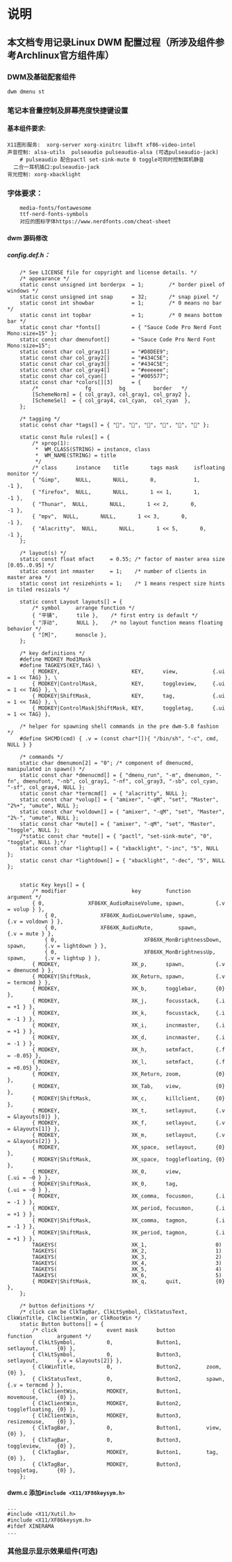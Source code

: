 # 说明
## 本文档专用记录Linux DWM 配置过程（所涉及组件参考Archlinux官方组件库）
### DWM及基础配套组件
    dwm dmenu st
### 笔记本音量控制及屏幕亮度快捷键设置
#### 基本组件要求:
    
    X11图形服务:  xorg-server xorg-xinitrc libxft xf86-video-intel
    声音控制: alsa-utils  pulseaudio pulseaudio-alsa (可选pulseaudio-jack)  
        # pulseaudio 配合pactl set-sink-mute 0 toggle可同时控制耳机静音
      二合一耳机插口:pulseaudio-jack
    背光控制: xorg-xbacklight
### 字体要求：
        media-fonts/fontawesome
        ttf-nerd-fonts-symbols
        对应的图标字体https://www.nerdfonts.com/cheat-sheet
#### dwm 源码修改
#####  config.def.h：
        /* See LICENSE file for copyright and license details. */
        /* appearance */
        static const unsigned int borderpx  = 1;        /* border pixel of windows */
        static const unsigned int snap      = 32;       /* snap pixel */
        static const int showbar            = 1;        /* 0 means no bar */
        static const int topbar             = 1;        /* 0 means bottom bar */
        static const char *fonts[]          = { "Sauce Code Pro Nerd Font Mono:size=15" };
        static const char dmenufont[]       = "Sauce Code Pro Nerd Font Mono:size=15";
        static const char col_gray1[]       = "#D8DEE9";
        static const char col_gray2[]       = "#434C5E";
        static const char col_gray3[]       = "#434C5E";
        static const char col_gray4[]       = "#eeeeee";
        static const char col_cyan[]        = "#005577";
        static const char *colors[][3]      = {
            /*               fg         bg         border   */
            [SchemeNorm] = { col_gray3, col_gray1, col_gray2 },
            [SchemeSel]  = { col_gray4, col_cyan,  col_cyan  },
        };

        /* tagging */
        static const char *tags[] = { "", "", "", "", "", "" };

        static const Rule rules[] = {
            /* xprop(1):
             *	WM_CLASS(STRING) = instance, class
             *	WM_NAME(STRING) = title
             */
            /* class      instance    title       tags mask     isfloating   monitor */
            { "Gimp",     NULL,       NULL,       0,            1,           -1 },
            { "firefox",  NULL,       NULL,       1 << 1,       1,           -1 },
            { "Thunar",  NULL,       NULL,       1 << 2,       0,           -1 },
            { "mpv",  NULL,       NULL,       1 << 3,       0,           -1 },
            { "Alacritty",  NULL,       NULL,       1 << 5,       0,           -1 },
        };

        /* layout(s) */
        static const float mfact     = 0.55; /* factor of master area size [0.05..0.95] */
        static const int nmaster     = 1;    /* number of clients in master area */
        static const int resizehints = 1;    /* 1 means respect size hints in tiled resizals */

        static const Layout layouts[] = {
            /* symbol     arrange function */
            { "平铺",      tile },    /* first entry is default */
            { "浮动",      NULL },    /* no layout function means floating behavior */
            { "[M]",      monocle },
        };

        /* key definitions */
        #define MODKEY Mod1Mask
        #define TAGKEYS(KEY,TAG) \
            { MODKEY,                       KEY,      view,           {.ui = 1 << TAG} }, \
            { MODKEY|ControlMask,           KEY,      toggleview,     {.ui = 1 << TAG} }, \
            { MODKEY|ShiftMask,             KEY,      tag,            {.ui = 1 << TAG} }, \
            { MODKEY|ControlMask|ShiftMask, KEY,      toggletag,      {.ui = 1 << TAG} },

        /* helper for spawning shell commands in the pre dwm-5.0 fashion */
        #define SHCMD(cmd) { .v = (const char*[]){ "/bin/sh", "-c", cmd, NULL } }

        /* commands */
        static char dmenumon[2] = "0"; /* component of dmenucmd, manipulated in spawn() */
        static const char *dmenucmd[] = { "dmenu_run", "-m", dmenumon, "-fn", dmenufont, "-nb", col_gray1, "-nf", col_gray3, "-sb", col_cyan, "-sf", col_gray4, NULL };
        static const char *termcmd[]  = { "alacritty", NULL };
        static const char *volup[] = { "amixer", "-qM", "set", "Master", "2%+", "umute", NULL };
        static const char *voldown[] = { "amixer", "-qM", "set", "Master", "2%-", "umute", NULL };
        static const char *mute[] = { "amixer", "-qM", "set", "Master", "toggle", NULL };
        /*static const char *mute[] = { "pactl", "set-sink-mute", "0", "toggle", NULL };*/
        static const char *lightup[] = { "xbacklight", "-inc", "5", NULL };
        static const char *lightdown[] = { "xbacklight", "-dec", "5", NULL };


        static Key keys[] = {
            /* modifier                     key        function        argument */
            { 0,              XF86XK_AudioRaiseVolume, spawn,          {.v = volup } },
                { 0,              XF86XK_AudioLowerVolume, spawn,          {.v = voldown } },
                { 0,              XF86XK_AudioMute,        spawn,          {.v = mute } },
                { 0,                            XF86XK_MonBrightnessDown,   spawn,      {.v = lightdown } },
                { 0,                            XF86XK_MonBrightnessUp,     spawn,      {.v = lightup } },
            { MODKEY,                       XK_p,      spawn,          {.v = dmenucmd } },
            { MODKEY|ShiftMask,             XK_Return, spawn,          {.v = termcmd } },
            { MODKEY,                       XK_b,      togglebar,      {0} },
            { MODKEY,                       XK_j,      focusstack,     {.i = +1 } },
            { MODKEY,                       XK_k,      focusstack,     {.i = -1 } },
            { MODKEY,                       XK_i,      incnmaster,     {.i = +1 } },
            { MODKEY,                       XK_d,      incnmaster,     {.i = -1 } },
            { MODKEY,                       XK_h,      setmfact,       {.f = -0.05} },
            { MODKEY,                       XK_l,      setmfact,       {.f = +0.05} },
            { MODKEY,                       XK_Return, zoom,           {0} },
            { MODKEY,                       XK_Tab,    view,           {0} },
            { MODKEY|ShiftMask,             XK_c,      killclient,     {0} },
            { MODKEY,                       XK_t,      setlayout,      {.v = &layouts[0]} },
            { MODKEY,                       XK_f,      setlayout,      {.v = &layouts[1]} },
            { MODKEY,                       XK_m,      setlayout,      {.v = &layouts[2]} },
            { MODKEY,                       XK_space,  setlayout,      {0} },
            { MODKEY|ShiftMask,             XK_space,  togglefloating, {0} },
            { MODKEY,                       XK_0,      view,           {.ui = ~0 } },
            { MODKEY|ShiftMask,             XK_0,      tag,            {.ui = ~0 } },
            { MODKEY,                       XK_comma,  focusmon,       {.i = -1 } },
            { MODKEY,                       XK_period, focusmon,       {.i = +1 } },
            { MODKEY|ShiftMask,             XK_comma,  tagmon,         {.i = -1 } },
            { MODKEY|ShiftMask,             XK_period, tagmon,         {.i = +1 } },
            TAGKEYS(                        XK_1,                      0)
            TAGKEYS(                        XK_2,                      1)
            TAGKEYS(                        XK_3,                      2)
            TAGKEYS(                        XK_4,                      3)
            TAGKEYS(                        XK_5,                      4)
            TAGKEYS(                        XK_6,                      5)
            { MODKEY|ShiftMask,             XK_q,      quit,           {0} },
        };

        /* button definitions */
        /* click can be ClkTagBar, ClkLtSymbol, ClkStatusText, ClkWinTitle, ClkClientWin, or ClkRootWin */
        static Button buttons[] = {
            /* click                event mask      button          function        argument */
            { ClkLtSymbol,          0,              Button1,        setlayout,      {0} },
            { ClkLtSymbol,          0,              Button3,        setlayout,      {.v = &layouts[2]} },
            { ClkWinTitle,          0,              Button2,        zoom,           {0} },
            { ClkStatusText,        0,              Button2,        spawn,          {.v = termcmd } },
            { ClkClientWin,         MODKEY,         Button1,        movemouse,      {0} },
            { ClkClientWin,         MODKEY,         Button2,        togglefloating, {0} },
            { ClkClientWin,         MODKEY,         Button3,        resizemouse,    {0} },
            { ClkTagBar,            0,              Button1,        view,           {0} },
            { ClkTagBar,            0,              Button3,        toggleview,     {0} },
            { ClkTagBar,            MODKEY,         Button1,        tag,            {0} },
            { ClkTagBar,            MODKEY,         Button3,        toggletag,      {0} },
        };

#### dwm.c 添加`#include <X11/XF86keysym.h>`
    ...
    #include <X11/Xutil.h>
    #include <X11/XF86keysym.h>
    #ifdef XINERAMA
    ...
 ### 其他显示显示效果组件(可选)
